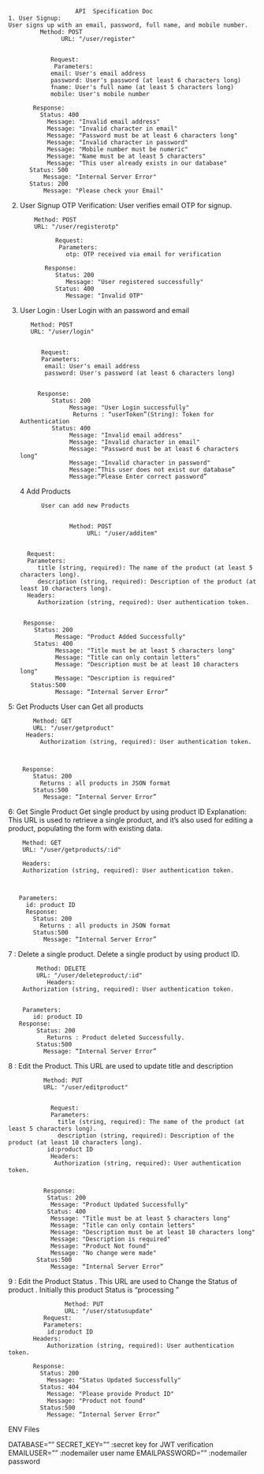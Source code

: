                        API  Specification Doc
    1. User Signup:
    User signs up with an email, password, full name, and mobile number.
             Method: POST
                   URL: "/user/register"

                   
                Request:
                 Parameters:
                email: User's email address
                password: User's password (at least 6 characters long)
                fname: User's full name (at least 5 characters long)
                mobile: User's mobile number
                
           Response:
             Status: 400
               Message: "Invalid email address"
               Message: "Invalid character in email"
               Message: "Password must be at least 6 characters long"
               Message: "Invalid character in password"
               Message: "Mobile number must be numeric"
               Message: "Name must be at least 5 characters"
               Message: "This user already exists in our database"
          Status: 500
              Message: "Internal Server Error"
          Status: 200
              Message: "Please check your Email"

2. User Signup OTP Verification:
        User verifies email OTP for signup.

           Method: POST
           URL: "/user/registerotp"

                 Request:
                  Parameters:
                    otp: OTP received via email for verification
   
              Response:
                 Status: 200
                    Message: "User registered successfully"
                 Status: 400
                    Message: "Invalid OTP"

4. User Login :
      User Login with an password and email
   
          Method: POST
          URL: "/user/login"

   
             Request:
             Parameters:
              email: User's email address
              password: User's password (at least 6 characters long)

   
            Response:
                Status: 200
                     Message: "User Login successfully"
                      Returns : “userToken”(String): Token for Authentication
                Status: 400
                     Message: "Invalid email address"
                     Message: "Invalid character in email"
                     Message: "Password must be at least 6 characters long"
                     Message: "Invalid character in password"
                     Message:”This user does not exist our database”
                     Message:”Please Enter correct password”

   4  Add Products

             User can add new Products

   
                     Method: POST
                          URL: "/user/additem"

   
         Request:
         Parameters:
            title (string, required): The name of the product (at least 5 characters long).
            description (string, required): Description of the product (at least 10 characters long).
         Headers:
            Authorization (string, required): User authentication token.


        Response:
           Status: 200
                 Message: "Product Added Successfully"
           Status: 400
                 Message: "Title must be at least 5 characters long"
                 Message: "Title can only contain letters"
                 Message: "Description must be at least 10 characters long"
                 Message: "Description is required"
          Status:500
                 Message: “Internal Server Error”

   
 5:   Get Products
        User can Get all products

        
           Method: GET
           URL: "/user/getproduct"
         Headers:
             Authorization (string, required): User authentication token.



        Response:
           Status: 200
             Returns : all products in JSON format
           Status:500
              Message: “Internal Server Error”


6: Get Single Product
    Get single product by using product ID 
              Explanation: This URL is used to retrieve a single product, and it’s also used for editing a product, populating the form with existing data.

              
        Method: GET
        URL: "/user/getproducts/:id"
        
        Headers:
        Authorization (string, required): User authentication token.



       Parameters:
         id: product ID
         Response:
           Status: 200
             Returns : all products in JSON format
           Status:500
              Message: “Internal Server Error”


7 : Delete a single product.
           Delete a single product by using product ID.

           
            Method: DELETE
            URL: "/user/deleteproduct/:id"
               Headers:
        Authorization (string, required): User authentication token.


        Parameters:
           id: product ID
       Response:
            Status: 200
               Returns : Product deleted Successfully.
            Status:500
              Message: “Internal Server Error”


 8 : Edit the Product.
      This URL are used to update title and description

      
              Method: PUT
              URL: "/user/editproduct"

              
                Request:
                Parameters:
                  title (string, required): The name of the product (at least 5 characters long).
                  description (string, required): Description of the product (at least 10 characters long).
               id:product ID
                Headers:
                 Authorization (string, required): User authentication token.


              Response:
               Status: 200
                Message: "Product Updated Successfully"
               Status: 400
                Message: "Title must be at least 5 characters long"
                Message: "Title can only contain letters"
                Message: "Description must be at least 10 characters long"
                Message: "Description is required"
                Message: "Product Not found"
                Message: "No change were made"
            Status:500
                Message: “Internal Server Error”

                

9 : Edit the Product Status .
                 This URL are used to Change the Status of product . Initially this product Status is “processing ”

                 
                    Method: PUT
                    URL: "/user/statusupdate"
              Request:
              Parameters:
               id:product ID
           Headers:
               Authorization (string, required): User authentication token.

           Response:
             Status: 200
               Message: "Status Updated Successfully"
             Status: 404
               Message: "Please provide Product ID"
               Message: "Product not found"
             Status:500
               Message: “Internal Server Error”





ENV Files

DATABASE=””
SECRET_KEY=””    :secret key for JWT verification
EMAILUSER=””       :nodemailer user name
EMAILPASSWORD=””   :nodemailer password
